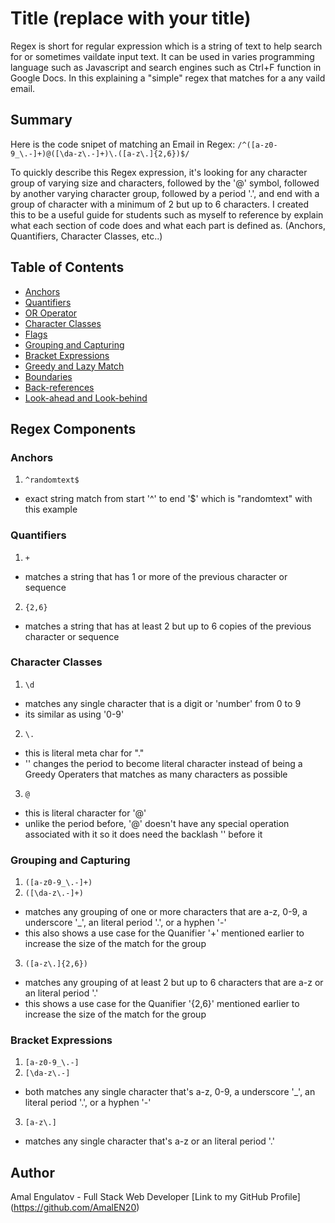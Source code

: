 # Title (replace with your title)

Regex is short for regular expression which is a string of text to help search for or sometimes vaildate input text. It can be used in varies programming language such as Javascript and search engines such as Ctrl+F function in Google Docs. In this explaining a "simple" regex that matches for a any vaild email.

## Summary

Here is the code snipet of matching an Email in Regex: 
 `/^([a-z0-9_\.-]+)@([\da-z\.-]+)\.([a-z\.]{2,6})$/`

To quickly describe this Regex expression, it's looking for any character group of varying size and characters, followed by the '@' symbol, followed by another varying character group, followed by a period '.', and end with a group of character with a minimum of 2 but up to 6 characters. I created this to be a useful guide for students such as myself to reference by explain what each section of code does and what each part is defined as. (Anchors, Quantifiers, Character Classes, etc..)


## Table of Contents

- [Anchors](#anchors)
- [Quantifiers](#quantifiers)
- [OR Operator](#or-operator)
- [Character Classes](#character-classes)
- [Flags](#flags)
- [Grouping and Capturing](#grouping-and-capturing)
- [Bracket Expressions](#bracket-expressions)
- [Greedy and Lazy Match](#greedy-and-lazy-match)
- [Boundaries](#boundaries)
- [Back-references](#back-references)
- [Look-ahead and Look-behind](#look-ahead-and-look-behind)

## Regex Components
 
### Anchors
1. `^randomtext$` 
- exact string match from start '^' to end '$' which is "randomtext" with this example

### Quantifiers
1. `+` 
- matches a string that has 1 or more of the previous character or sequence
2. `{2,6}` 
- matches a string that has at least 2 but up to 6 copies of the previous character or sequence

### Character Classes
1. `\d` 
- matches any single character that is a digit or 'number' from 0 to 9
- its similar as using '0-9'
2. `\.` 
- this is literal meta char for "."
- '\' changes the period to become literal character instead of being a Greedy Operaters that matches as many characters as possible
3. `@` 
- this is literal character for '@'
- unlike the period before, '@' doesn't have any special operation associated with it so it does need the backlash '\' before it


### Grouping and Capturing
1. `([a-z0-9_\.-]+)` 
2. `([\da-z\.-]+)` 
- matches any grouping of one or more characters that are a-z, 0-9, a underscore '_', an literal period '.', or a hyphen '-' 
- this also shows a use case for the Quanifier '+' mentioned earlier to increase the size of the match for the group
3. `([a-z\.]{2,6})` 
- matches any grouping of at least 2 but up to 6 characters that are a-z or an literal period '.'
- this shows a use case for the Quanifier '{2,6}' mentioned earlier to increase the size of the match for the group

### Bracket Expressions
1. `[a-z0-9_\.-]` 
2. `[\da-z\.-]`
- both matches any single character that's a-z, 0-9, a underscore '_', an literal period '.', or a hyphen '-' 
3. `[a-z\.]`
- matches any single character that's a-z or an literal period '.'


## Author
Amal Engulatov - Full Stack Web Developer
[Link to my GitHub Profile] (https://github.com/AmalEN20)